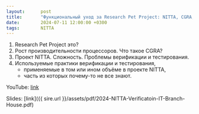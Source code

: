 ```yaml
---
layout:      post
title:       "Функциональный уход за Research Pet Project: NITTA, CGRA, Haskell, верификация и тестирование"
date:        2024-07-11 12:00:00 +0300
tags:        NITTA
---
```


1. Research Pet Project это?
2. Рост производительности процессоров. Что такое CGRA?
3. Проект NITTA. Сложность. Проблемы верификации и тестирования.
4. Используемые практики верификации и тестирования,
   - применяемые в том или ином объёме в проекте NITTA,
   - часть из которых почему-то не все знают.

YouTube: [link](https://youtu.be/fkdpawtSE4Q)

Slides: [link]({{ sire.url }}/assets/pdf/2024-NITTA-Verificatoin-IT-Branch-House.pdf)
